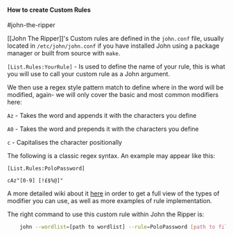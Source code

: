 #### How to create Custom Rules

#john-the-ripper

[[John The Ripper]]'s Custom rules are defined in the `john.conf` file, usually located in `/etc/john/john.conf` if you have installed John using a package manager or built from source with `make`.


`[List.Rules:YourRule]` - Is used to define the name of your rule, this is what you will use to call your custom rule as a John argument.

We then use a regex style pattern match to define where in the word will be modified, again- we will only cover the basic and most common modifiers here:

`Az` - Takes the word and appends it with the characters you define  

`A0` - Takes the word and prepends it with the characters you define  

`c` - Capitalises the character positionally

The following is a classic regex syntax. An example may appear like this:

```
[List.Rules:PoloPassword]

cAz"[0-9] [!£$%@]"
```

A more detailed wiki about it [here](https://www.openwall.com/john/doc/RULES.shtml) in order to get a full view of the types of modifier you can use, as well as more examples of rule implementation.

The right command to use this custom rule within John the Ripper is:

```bash
	john --wordlist=[path to wordlist] --rule=PoloPassword [path to file]
```

